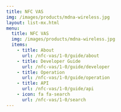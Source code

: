 ```yaml
---
title: NFC VAS
img: /images/products/mdna-wireless.jpg
layout: list-mx.html
menu:
  title: NFC VAS
  img: /images/products/mdna-wireless.jpg
  items:
    - title: About
      url: /nfc-vas/1-0/guide/about
    - title: Developer Guide
      url: /nfc-vas/1-0/guide/developer
    - title: Operation
      url: /nfc-vas/1-0/guide/operation
    - title: API
      url: /nfc-vas/1-0/guide/api
    - icon: fa fa-search
      url: /nfc-vas/1-0/search
---
```


